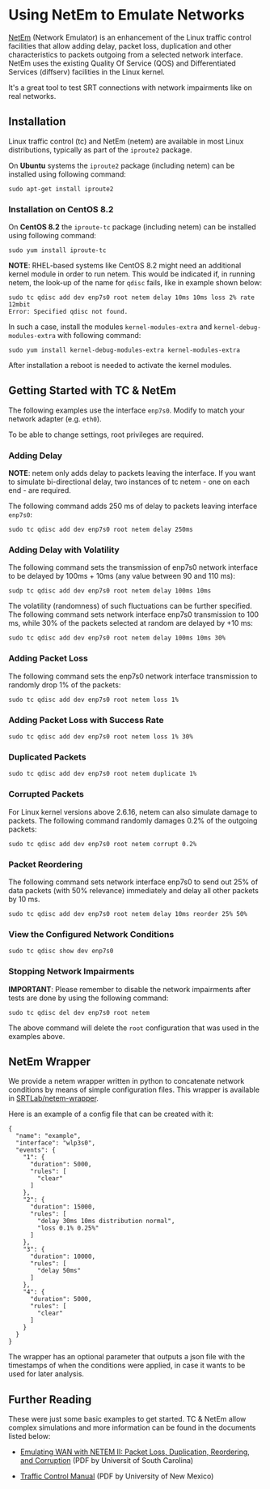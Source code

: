 # Using NetEm to Emulate Networks

[NetEm](https://www.linux.org/docs/man8/tc-netem.html) (Network  Emulator) is an enhancement of the Linux traffic control facilities that allow adding delay, packet loss, duplication and other characteristics to packets outgoing from a selected network interface.  NetEm uses the existing Quality Of Service (QOS) and Differentiated Services (diffserv) facilities in the Linux kernel.

It's a great tool to test SRT connections with network impairments like on real networks.

## Installation 

Linux traffic control (tc) and NetEm (netem) are available in most Linux distributions, typically as part of the `iproute2` package.

On **Ubuntu** systems the `iproute2` package (including netem) can be installed using following command:

```
sudo apt-get install iproute2
```

### Installation on CentOS 8.2

On **CentOS 8.2** the `iproute-tc` package (including netem) can be installed using following command:

```
sudo yum install iproute-tc
```

**NOTE**: RHEL-based systems like CentOS 8.2 might need an additional kernel module in order to run netem. This would be indicated if, in running netem, the look-up of the name for `qdisc` fails, like in example shown below:

```
sudo tc qdisc add dev enp7s0 root netem delay 10ms 10ms loss 2% rate 12mbit
Error: Specified qdisc not found.
```

In such a case, install the modules `kernel-modules-extra` and `kernel-debug-modules-extra` with following command:

```
sudo yum install kernel-debug-modules-extra kernel-modules-extra
```

After installation a reboot is needed to activate the kernel modules.

## Getting Started with TC & NetEm

The following examples use the interface `enp7s0`. Modify to match your network adapter (e.g. `eth0`).

To be able to change settings, root privileges are required.

### Adding Delay

**NOTE**: netem only adds delay to packets leaving the interface. If you want to simulate bi-directional delay, two instances of tc netem - one on each end - are required. 

The following command adds 250 ms of delay to packets leaving interface `enp7s0`:

```
sudo tc qdisc add dev enp7s0 root netem delay 250ms
```

### Adding Delay with Volatility

The following command sets the transmission of enp7s0 network interface to be delayed by 100ms + 10ms (any value between 90 and 110 ms):

```
sudp tc qdisc add dev enp7s0 root netem delay 100ms 10ms
```

The volatility (randomness) of such fluctuations can be further  specified. The following command sets network interface enp7s0  transmission to 100 ms, while 30% of the packets selected at random are delayed by +10 ms:

```
sudo tc qdisc add dev enp7s0 root netem delay 100ms 10ms 30%
```

### Adding Packet Loss

The following command sets the enp7s0 network interface transmission to randomly drop 1% of the packets:

```
sudo tc qdisc add dev enp7s0 root netem loss 1%
```

### Adding Packet Loss with Success Rate

```
sudo tc qdisc add dev enp7s0 root netem loss 1% 30%
```

### Duplicated Packets

```
sudo tc qdisc add dev enp7s0 root netem duplicate 1%
```

### Corrupted Packets

For Linux kernel versions above 2.6.16, netem can also simulate damage to packets. The following command randomly damages 0.2% of the outgoing packets:

```
sudo tc qdisc add dev enp7s0 root netem corrupt 0.2%
```

### Packet Reordering

The following command sets network interface enp7s0 to send out 25% of data packets (with 50% relevance) immediately and delay all other packets by 10 ms.

```
sudo tc qdisc add dev enp7s0 root netem delay 10ms reorder 25% 50%
```

### View the Configured Network Conditions

    sudo tc qdisc show dev enp7s0

### Stopping Network Impairments

**IMPORTANT**: Please remember to disable the network impairments after tests are done by using the following command:

```
sudo tc qdisc del dev enp7s0 root netem
```

The above command will delete the `root` configuration that was used in the examples above.

## NetEm Wrapper

We provide a netem wrapper written in python to concatenate network conditions by means of simple configuration files. This wrapper is available in [SRTLab/netem-wrapper](https://github.com/SRTLab/netem-wrapper).

Here is an example of a config file that can be created with it:

```
{
  "name": "example",
  "interface": "wlp3s0",
  "events": {
    "1": {
      "duration": 5000,
      "rules": [
        "clear"
      ]
    },
    "2": {
      "duration": 15000,
      "rules": [
        "delay 30ms 10ms distribution normal",
        "loss 0.1% 0.25%"
      ]
    },
    "3": {
      "duration": 10000,
      "rules": [
        "delay 50ms"
      ]
    },
    "4": {
      "duration": 5000,
      "rules": [
        "clear"
      ]
    }
  }
}
```

The wrapper has an optional parameter that outputs a json file with the timestamps of when the conditions were applied, in case it wants to be used for later analysis.

## Further Reading

These were just some basic examples to get started. TC & NetEm allow complex simulations and more information can be found in the documents listed below:

- [Emulating WAN with NETEM II: Packet Loss, Duplication, Reordering, and Corruption](http://ce.sc.edu/cyberinfra/workshops/Material/NTP/Lab%204.pdf) (PDF by Universit of South Carolina)

- [Traffic Control Manual](https://www.cs.unm.edu/~crandall/netsfall13/TCtutorial.pdf) (PDF by University of New Mexico)

